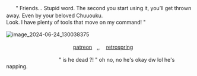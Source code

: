 ㅤㅤ" Friends… Stupid word. The second you start using it, you’ll get thrown away. Even by your beloved Chuuouku.
 ㅤㅤㅤㅤㅤㅤㅤㅤㅤㅤㅤㅤㅤㅤㅤㅤLook. I have plenty of tools that move on my command! " 


![image_2024-06-24_130038375](https://github.com/akunerindo/akunerindo/assets/108711918/3b7fc73b-65ff-4067-8203-bd0b80c5cb17)
ㅤㅤㅤㅤ ㅤㅤ

ㅤㅤㅤㅤㅤㅤㅤㅤㅤㅤㅤㅤㅤㅤ[patreon](https://www.patreon.com/hajunnie)ㅤ,, ㅤ[retrospring](https://retrospring.net@rinchan777)


ㅤㅤㅤㅤㅤㅤㅤㅤㅤㅤㅤ" is he dead ?! " oh no, no he's okay dw lol he's napping.
<!--
**akunerindo/akunerindo** is a ✨ _special_ ✨ repository because its `README.md` (this file) appears on your GitHub profile.




-->
